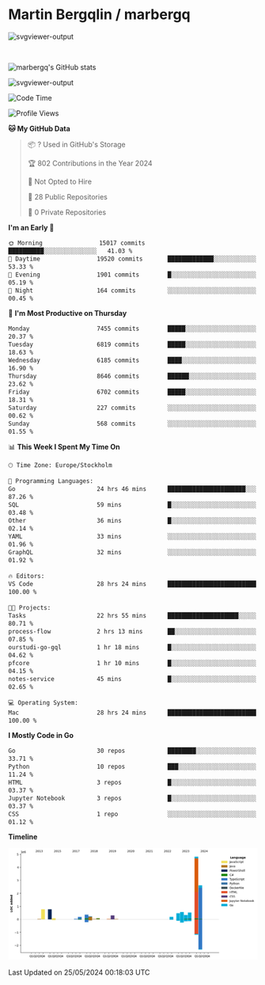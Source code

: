 # Martin Bergqlin / marbergq

![svgviewer-output](https://user-images.githubusercontent.com/2405410/206014777-22d41ecb-c24f-421d-b7d9-bba2cb5bb0de.svg)

<br>

<!--- [![Martin's Week](https://github-readme-stats.vercel.app/api/wakatime?username=marbergq&theme=dark)](https://github.com/anuraghazra/github-readme-stats) -->

![marbergq's GitHub stats](https://github-readme-stats.vercel.app/api?username=marbergq&count_private=true&show_icons=true)

![svgviewer-output](https://wakatime.com/badge/user/3f0a2069-6683-4e19-9a4a-7d21ea815067.svg)

<!--START_SECTION:waka-->
![Code Time](http://img.shields.io/badge/Code%20Time-4%2C085%20hrs%2028%20mins-blue)

![Profile Views](http://img.shields.io/badge/Profile%20Views-0-blue)

**🐱 My GitHub Data** 

> 📦 ? Used in GitHub's Storage 
 > 
> 🏆 802 Contributions in the Year 2024
 > 
> 🚫 Not Opted to Hire
 > 
> 📜 28 Public Repositories 
 > 
> 🔑 0 Private Repositories 
 > 
**I'm an Early 🐤** 

```text
🌞 Morning                15017 commits       ██████████░░░░░░░░░░░░░░░   41.03 % 
🌆 Daytime                19520 commits       █████████████░░░░░░░░░░░░   53.33 % 
🌃 Evening                1901 commits        █░░░░░░░░░░░░░░░░░░░░░░░░   05.19 % 
🌙 Night                  164 commits         ░░░░░░░░░░░░░░░░░░░░░░░░░   00.45 % 
```
📅 **I'm Most Productive on Thursday** 

```text
Monday                   7455 commits        █████░░░░░░░░░░░░░░░░░░░░   20.37 % 
Tuesday                  6819 commits        █████░░░░░░░░░░░░░░░░░░░░   18.63 % 
Wednesday                6185 commits        ████░░░░░░░░░░░░░░░░░░░░░   16.90 % 
Thursday                 8646 commits        ██████░░░░░░░░░░░░░░░░░░░   23.62 % 
Friday                   6702 commits        █████░░░░░░░░░░░░░░░░░░░░   18.31 % 
Saturday                 227 commits         ░░░░░░░░░░░░░░░░░░░░░░░░░   00.62 % 
Sunday                   568 commits         ░░░░░░░░░░░░░░░░░░░░░░░░░   01.55 % 
```


📊 **This Week I Spent My Time On** 

```text
🕑︎ Time Zone: Europe/Stockholm

💬 Programming Languages: 
Go                       24 hrs 46 mins      ██████████████████████░░░   87.26 % 
SQL                      59 mins             █░░░░░░░░░░░░░░░░░░░░░░░░   03.48 % 
Other                    36 mins             █░░░░░░░░░░░░░░░░░░░░░░░░   02.14 % 
YAML                     33 mins             ░░░░░░░░░░░░░░░░░░░░░░░░░   01.96 % 
GraphQL                  32 mins             ░░░░░░░░░░░░░░░░░░░░░░░░░   01.92 % 

🔥 Editors: 
VS Code                  28 hrs 24 mins      █████████████████████████   100.00 % 

🐱‍💻 Projects: 
Tasks                    22 hrs 55 mins      ████████████████████░░░░░   80.71 % 
process-flow             2 hrs 13 mins       ██░░░░░░░░░░░░░░░░░░░░░░░   07.85 % 
ourstudi-go-gql          1 hr 18 mins        █░░░░░░░░░░░░░░░░░░░░░░░░   04.62 % 
pfcore                   1 hr 10 mins        █░░░░░░░░░░░░░░░░░░░░░░░░   04.15 % 
notes-service            45 mins             █░░░░░░░░░░░░░░░░░░░░░░░░   02.65 % 

💻 Operating System: 
Mac                      28 hrs 24 mins      █████████████████████████   100.00 % 
```

**I Mostly Code in Go** 

```text
Go                       30 repos            ████████░░░░░░░░░░░░░░░░░   33.71 % 
Python                   10 repos            ███░░░░░░░░░░░░░░░░░░░░░░   11.24 % 
HTML                     3 repos             █░░░░░░░░░░░░░░░░░░░░░░░░   03.37 % 
Jupyter Notebook         3 repos             █░░░░░░░░░░░░░░░░░░░░░░░░   03.37 % 
CSS                      1 repo              ░░░░░░░░░░░░░░░░░░░░░░░░░   01.12 % 
```



**Timeline**

![Lines of Code chart](https://raw.githubusercontent.com/marbergq/marbergq/main/assets/bar_graph.png)


 Last Updated on 25/05/2024 00:18:03 UTC
<!--END_SECTION:waka-->
